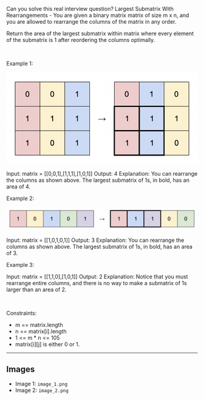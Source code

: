 Can you solve this real interview question? Largest Submatrix With Rearrangements - You are given a binary matrix matrix of size m x n, and you are allowed to rearrange the columns of the matrix in any order.

Return the area of the largest submatrix within matrix where every element of the submatrix is 1 after reordering the columns optimally.

 

Example 1:

![Example 1](./image_1.png)


Input: matrix = [[0,0,1],[1,1,1],[1,0,1]]
Output: 4
Explanation: You can rearrange the columns as shown above.
The largest submatrix of 1s, in bold, has an area of 4.


Example 2:

![Example 2](./image_2.png)


Input: matrix = [[1,0,1,0,1]]
Output: 3
Explanation: You can rearrange the columns as shown above.
The largest submatrix of 1s, in bold, has an area of 3.


Example 3:


Input: matrix = [[1,1,0],[1,0,1]]
Output: 2
Explanation: Notice that you must rearrange entire columns, and there is no way to make a submatrix of 1s larger than an area of 2.


 

Constraints:

 * m == matrix.length
 * n == matrix[i].length
 * 1 <= m * n <= 105
 * matrix[i][j] is either 0 or 1.

---

## Images

- Image 1: `image_1.png`
- Image 2: `image_2.png`
